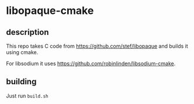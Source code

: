 # libopaque-cmake

## description

This repo takes C code from https://github.com/stef/libopaque and builds it using cmake.

For libsodium it uses https://github.com/robinlinden/libsodium-cmake.

## building

Just run `build.sh`
